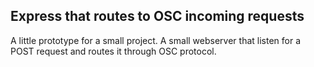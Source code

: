 ## Express that routes to OSC incoming requests

A little prototype for a small project. A small webserver that listen for a POST request and routes it through OSC protocol.